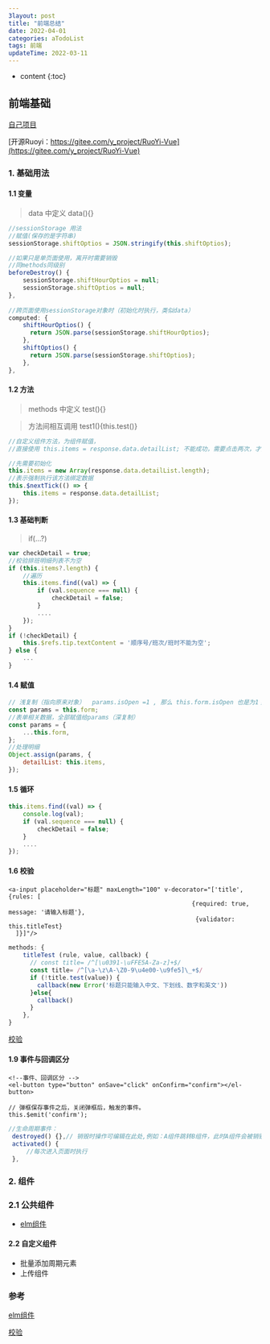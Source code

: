 ```yaml
---
3layout: post
title: "前端总结"
date: 2022-04-01
categories: aTodoList
tags: 前端
updateTime: 2022-03-11
---
```


* content
{:toc}
## 前端基础

[自己项目](https://gitee.com/xushj/vuelearn)

[开源Ruoyi：https://gitee.com/y_project/RuoYi-Vue](https://gitee.com/y_project/RuoYi-Vue)

### 1. 基础用法

#### 1.1 变量 

> data 中定义 data(){}

```javascript
//sessionStorage 用法
//赋值(保存的是字符串)
sessionStorage.shiftOptios = JSON.stringify(this.shiftOptios);

//如果只是单页面使用，离开时需要销毁
//同methods同级别
beforeDestroy() {
    sessionStorage.shiftHourOptios = null;
    sessionStorage.shiftOptios = null;
},
    
//跨页面使用sessionStorage对象时（初始化时执行，类似data）
computed: {
    shiftHourOptios() {
      return JSON.parse(sessionStorage.shiftHourOptios);
    },
    shiftOptios() {
      return JSON.parse(sessionStorage.shiftOptios);
    },
},
```



#### 1.2 方法

> methods 中定义 test(){}

> 方法间相互调用  test1(){this.test()}

```javascript
//自定义组件方法，为组件赋值，
//直接使用 this.items = response.data.detailList; 不能成功，需要点击两次，才能赋值成功

//先需要初始化
this.items = new Array(response.data.detailList.length);
//表示强制执行该方法绑定数据
this.$nextTick(() => {
    this.items = response.data.detailList;
});

```



#### 1.3 基础判断

> if(...?)

```javascript
var checkDetail = true;
//校验排班明细列表不为空
if (this.items?.length) {
    //遍历
    this.items.find((val) => {
        if (val.sequence === null) {
            checkDetail = false;
        } 
        ....
    });
}
if (!checkDetail) {
    this.$refs.tip.textContent = '顺序号/班次/班时不能为空';
} else {
    ...
}
```



#### 1.4 赋值

```javascript
// 浅复制（指向原来对象）  params.isOpen =1 , 那么 this.form.isOpen 也是为1；
const params = this.form; 
//表单相关数据，全部赋值给params（深复制）
const params = {
	...this.form,
};
//处理明细
Object.assign(params, {
	detailList: this.items,
});
```



#### 1.5 循环

```javascript
this.items.find((val) => {
    console.log(val);
    if (val.sequence === null) {
        checkDetail = false;
    } 
    ....
});
```

#### 1.6 校验

```vue
<a-input placeholder="标题" maxLength="100" v-decorator="['title', {rules: [
                                                   {required: true, message: '请输入标题'},
                                                    {validator: this.titleTest}
  ]}]"/>
```

```javascript
methods: {
    titleTest (rule, value, callback) {
      // const title= /^[\u0391-\uFFE5A-Za-z]+$/
      const title= /^[\a-\z\A-\Z0-9\u4e00-\u9fe5]\_+$/
      if (!title.test(value)) {
        callback(new Error('标题只能输入中文、下划线、数字和英文'))
      }else{
        callback()
      }
    },
}
```



[校验](https://www.cnblogs.com/yuejucai/p/15655017.html)

#### 1.9 事件与回调区分

```vue
<!--事件、回调区分 -->
<el-button type="button" onSave="click" onConfirm="confirm"></el-button>

// 弹框保存事件之后，关闭弹框后，触发的事件。
this.$emit('confirm');

```

``` javascript
//生命周期事件：
 destroyed() {},// 销毁时操作可编辑在此处,例如：A组件跳转B组件，此时A组件会被销毁，则会调用
 activated() {
     //每次进入页面时执行
 },
```



### 2. 组件

### 2.1 公共组件

-  [elm组件](https://element.eleme.cn/#/zh-CN/component/installation)

#### 2.2 自定义组件

- 批量添加周期元素
- 上传组件









### 参考

[elm组件](https://element.eleme.cn/#/zh-CN/component/installation)

[校验](https://www.cnblogs.com/yuejucai/p/15655017.html)